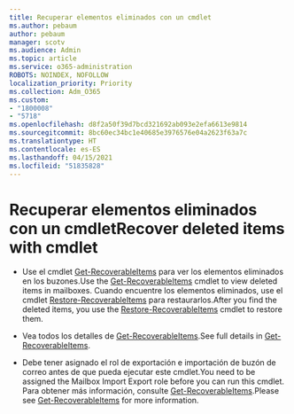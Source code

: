 ```yaml
---
title: Recuperar elementos eliminados con un cmdlet
ms.author: pebaum
author: pebaum
manager: scotv
ms.audience: Admin
ms.topic: article
ms.service: o365-administration
ROBOTS: NOINDEX, NOFOLLOW
localization_priority: Priority
ms.collection: Adm_O365
ms.custom:
- "1800008"
- "5718"
ms.openlocfilehash: d8f2a50f39d7bcd321692ab093e2efa6613e9814
ms.sourcegitcommit: 8bc60ec34bc1e40685e3976576e04a2623f63a7c
ms.translationtype: HT
ms.contentlocale: es-ES
ms.lasthandoff: 04/15/2021
ms.locfileid: "51835828"
---
```

# <a name="recover-deleted-items-with-cmdlet"></a><span data-ttu-id="a7a93-102">Recuperar elementos eliminados con un cmdlet</span><span class="sxs-lookup"><span data-stu-id="a7a93-102">Recover deleted items with cmdlet</span></span>

- <span data-ttu-id="a7a93-103">Use el cmdlet [Get-RecoverableItems](https://docs.microsoft.com/powershell/module/exchange/get-recoverableitems?view=exchange-ps) para ver los elementos eliminados en los buzones.</span><span class="sxs-lookup"><span data-stu-id="a7a93-103">Use the [Get-RecoverableItems](https://docs.microsoft.com/powershell/module/exchange/get-recoverableitems?view=exchange-ps) cmdlet to view deleted items in mailboxes.</span></span> <span data-ttu-id="a7a93-104">Cuando encuentre los elementos eliminados, use el cmdlet [Restore-RecoverableItems](https://docs.microsoft.com/powershell/module/exchange/Restore-RecoverableItems?view=exchange-ps) para restaurarlos.</span><span class="sxs-lookup"><span data-stu-id="a7a93-104">After you find the deleted items, you use the [Restore-RecoverableItems](https://docs.microsoft.com/powershell/module/exchange/Restore-RecoverableItems?view=exchange-ps) cmdlet to restore them.</span></span>

- <span data-ttu-id="a7a93-105">Vea todos los detalles de [Get-RecoverableItems](https://docs.microsoft.com/powershell/module/exchange/get-recoverableitems?view=exchange-ps).</span><span class="sxs-lookup"><span data-stu-id="a7a93-105">See full details in [Get-RecoverableItems](https://docs.microsoft.com/powershell/module/exchange/get-recoverableitems?view=exchange-ps).</span></span>

- <span data-ttu-id="a7a93-106">Debe tener asignado el rol de exportación e importación de buzón de correo antes de que pueda ejecutar este cmdlet.</span><span class="sxs-lookup"><span data-stu-id="a7a93-106">You need to be assigned the Mailbox Import Export role before you can run this cmdlet.</span></span> <span data-ttu-id="a7a93-107">Para obtener más información, consulte [Get-RecoverableItems](https://docs.microsoft.com/powershell/module/exchange/get-recoverableitems?view=exchange-ps).</span><span class="sxs-lookup"><span data-stu-id="a7a93-107">Please see [Get-RecoverableItems](https://docs.microsoft.com/powershell/module/exchange/get-recoverableitems?view=exchange-ps) for more information.</span></span>
